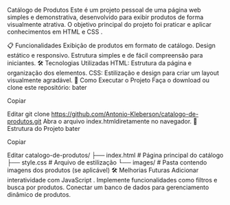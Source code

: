 Catálogo de Produtos
Este é um projeto pessoal de uma página web simples e demonstrativa, desenvolvido para exibir produtos de forma visualmente atrativa. O objetivo principal do projeto foi praticar e aplicar conhecimentos em HTML e CSS .

📋 Funcionalidades
Exibição de produtos em formato de catálogo.
Design estático e responsivo.
Estrutura simples e de fácil compreensão para iniciantes.
🛠️ Tecnologias Utilizadas
HTML: Estrutura da página e organização dos elementos.
CSS: Estilização e design para criar um layout visualmente agradável.
🚀 Como Executar o Projeto
Faça o download ou clone este repositório:
bater

Copiar

Editar
git clone https://github.com/Antonio-Kleberson/catalogo-de-produtos.git
Abra o arquivo index.htmldiretamente no navegador.
📂 Estrutura do Projeto
bater

Copiar

Editar
catalogo-de-produtos/
├── index.html  # Página principal do catálogo
├── style.css   # Arquivo de estilização
└── images/     # Pasta contendo imagens dos produtos (se aplicável)
🛠️ Melhorias Futuras
Adicionar interatividade com JavaScript .
Implemente funcionalidades como filtros e busca por produtos.
Conectar um banco de dados para gerenciamento dinâmico de produtos.